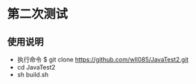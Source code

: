 # 第二次测试
## 使用说明
  - 执行命令 $ git clone https://github.com/wll085/JavaTest2.git
  - cd JavaTest2
  - sh build.sh
